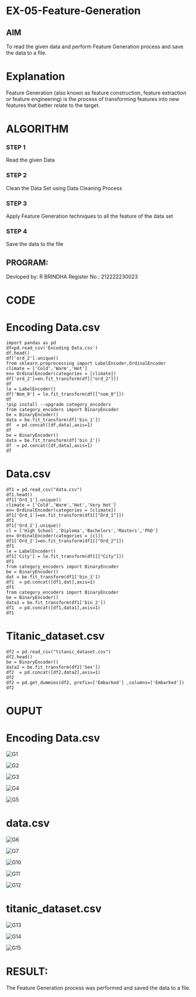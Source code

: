 # EX-05-Feature-Generation


## AIM
To read the given data and perform Feature Generation process and save the data to a file. 

# Explanation
Feature Generation (also known as feature construction, feature extraction or feature engineering) is the process of transforming features into new features that better relate to the target.
 

# ALGORITHM
### STEP 1
Read the given Data
### STEP 2
Clean the Data Set using Data Cleaning Process
### STEP 3
Apply Feature Generation techniques to all the feature of the data set
### STEP 4
Save the data to the file
## PROGRAM:
Devloped by: R BRINDHA
Register No.: 212222230023

# CODE
# Encoding Data.csv
```
import pandas as pd
df=pd.read_csv('Encoding Data.csv')
df.head()
df['ord_2'].unique()
from sklearn.preprocessing import LabelEncoder,OrdinalEncoder
climate = ['Cold','Warm','Hot']
en= OrdinalEncoder(categories = [climate])
df['ord_2']=en.fit_transform(df[["ord_2"]])
df
le = LabelEncoder()
df['Nom_0'] = le.fit_transform(df[["nom_0"]])
df
!pip install --upgrade category_encoders
from category_encoders import BinaryEncoder
be = BinaryEncoder()
data = be.fit_transform(df['bin_1'])
df  = pd.concat([df,data],axis=1)
df
be = BinaryEncoder()
data = be.fit_transform(df['bin_2'])
df  = pd.concat([df,data],axis=1)
df
```
# Data.csv
```
df1 = pd.read_csv("data.csv")
df1.head()
df1['Ord_1'].unique()
climate = ['Cold','Warm','Hot','Very Hot']
en= OrdinalEncoder(categories = [climate])
df1['Ord_1']=en.fit_transform(df1[["Ord_1"]])
df1
df1['Ord_2'].unique()
cl = ['High School','Diploma','Bachelors','Masters','PhD']
en= OrdinalEncoder(categories = [cl])
df1['Ord_2']=en.fit_transform(df1[["Ord_2"]])
df1
le = LabelEncoder()
df1['City'] = le.fit_transform(df1[["City"]])
df1
from category_encoders import BinaryEncoder
be = BinaryEncoder()
dat = be.fit_transform(df1['bin_1'])
df1  = pd.concat([df1,dat],axis=1)
df1
from category_encoders import BinaryEncoder
be = BinaryEncoder()
data1 = be.fit_transform(df1['bin_2'])
df1  = pd.concat([df1,data1],axis=1)
df1
```
# Titanic_dataset.csv
```
df2 = pd.read_csv("titanic_dataset.csv")
df2.head()
be = BinaryEncoder()
data2 = be.fit_transform(df2['Sex'])
df2  = pd.concat([df2,data2],axis=1)
df2
df2 = pd.get_dummies(df2, prefix=['Embarked'] ,columns=['Embarked'])
df2
```
# OUPUT
# Encoding Data.csv
![G1](https://user-images.githubusercontent.com/118889143/236739976-9ba66582-464f-417d-a3c1-a9c33c074895.png)

![G2](https://user-images.githubusercontent.com/118889143/236740007-148f49a1-ad85-4975-82bf-0e398a99bf43.png)

![G3](https://user-images.githubusercontent.com/118889143/236740052-6ab3591b-93d1-4df3-b4bc-ce4929bb7108.png)
 
![G4](https://user-images.githubusercontent.com/118889143/236740117-2d4cd807-1493-4061-af14-71d8f42264ee.png)

![G5](https://user-images.githubusercontent.com/118889143/236740149-60b2fefb-b3ae-4fde-b9c2-42a765622958.png)

# data.csv
![G6](https://user-images.githubusercontent.com/118889143/236740183-81ae711e-c9cb-40e9-af65-7d66c4777a07.png)

![G7](https://user-images.githubusercontent.com/118889143/236740223-11a5a239-9cb1-47c5-b300-68ff1a76a586.png)

![G10](https://user-images.githubusercontent.com/118889143/236740368-9c3b4177-ef2a-45cf-b2e9-9f6640b65772.png)

![G11](https://user-images.githubusercontent.com/118889143/236740401-6d68e45f-19c1-4ffc-9063-5c38807baef9.png)

![G12](https://user-images.githubusercontent.com/118889143/236740439-9882c104-aee7-4681-9fee-0cbd60a0cd0d.png)

# titanic_dataset.csv
![G13](https://user-images.githubusercontent.com/118889143/236740469-68785f1d-b26c-40a1-988c-ad0e4f5963df.png)

![G14](https://user-images.githubusercontent.com/118889143/236740509-c4352cf0-19a7-4639-8422-cd90a651ff92.png)

![G15](https://user-images.githubusercontent.com/118889143/236740571-dc5f7dc7-c488-49c5-8bd9-df6b71d3cf04.png)

# RESULT:
The Feature Generation process was performed and saved the data to a file.
